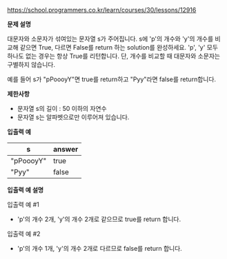 https://school.programmers.co.kr/learn/courses/30/lessons/12916

**문제 설명**

대문자와 소문자가 섞여있는 문자열 s가 주어집니다. s에 'p'의 개수와 'y'의 개수를 비교해 같으면 True, 다르면 False를 return 하는 solution를 완성하세요. 'p', 'y' 모두 하나도 없는 경우는 항상 True를 리턴합니다. 단, 개수를 비교할 때 대문자와 소문자는 구별하지 않습니다.

예를 들어 s가 "pPoooyY"면 true를 return하고 "Pyy"라면 false를 return합니다.

**제한사항**

- 문자열 s의 길이 : 50 이하의 자연수
- 문자열 s는 알파벳으로만 이루어져 있습니다.

**입출력 예**

| s         | 	answer |
|-----------|---------|
| "pPoooyY" | 	true   |
| "Pyy"     | 	false  |

**입출력 예 설명**

입출력 예 #1

- 'p'의 개수 2개, 'y'의 개수 2개로 같으므로 true를 return 합니다.

입출력 예 #2

- 'p'의 개수 1개, 'y'의 개수 2개로 다르므로 false를 return 합니다.
